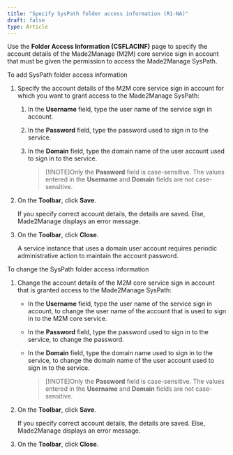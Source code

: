 ```yaml
---
title: "Specify SysPath folder access information (R1-NA)"
draft: false
type: Article 
---
```


Use the **Folder Access Information (CSFLACINF)** page to specify the account details of the Made2Manage (M2M) core service sign in account that must be given the permission to access the Made2Manage SysPath.

To add SysPath folder access information



1. Specify the account details of the M2M core service sign in account for which you want to grant access to the Made2Manage SysPath:

    1. In the **Username** field, type the user name of the service sign in account.

    2. In the **Password** field, type the password used to sign in to the service.

    3. In the **Domain** field, type the domain name of the user account used to sign in to the service.

        >[!INOTE]Only the **Password** field is case-sensitive. The values entered in the **Username** and **Domain** fields are not case-sensitive.

2. On the **Toolbar**, click **Save**.

    If you specify correct account details, the details are saved. Else, Made2Manage displays an error message.

3. On the **Toolbar**, click **Close**.

    A service instance that uses a domain user account requires periodic administrative action to maintain the account password.

To change the SysPath folder access information



1. Change the account details of the M2M core service sign in account that is granted access to the Made2Manage SysPath:

    - In the **Username** field, type the user name of the service sign in account, to change the user name of the account that is used to sign in to the M2M core service.

    - In the **Password** field, type the password used to sign in to the service, to change the password.

    - In the **Domain** field, type the domain name used to sign in to the service, to change the domain name of the user account used to sign in to the service.

        >[!INOTE]Only the **Password** field is case-sensitive. The values entered in the **Username** and **Domain** fields are not case-sensitive.

2. On the **Toolbar**, click **Save**.

    If you specify correct account details, the details are saved. Else, Made2Manage displays an error message.

3. On the **Toolbar**, click **Close**.